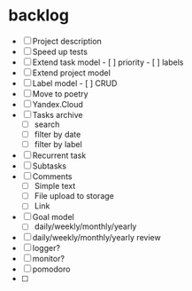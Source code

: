 # backlog
- [ ] Project description
- [ ] Speed up tests
- [ ] Extend task model
      - [ ] priority
      - [ ] labels
- [ ] Extend project model
- [ ] Label model
      - [ ] CRUD
- [ ] Move to poetry
- [ ] Yandex.Cloud
- [ ] Tasks archive
  - [ ] search
  - [ ] filter by date
  - [ ] filter by label
- [ ] Recurrent task
- [ ] Subtasks
- [ ] Comments
  - [ ] Simple text
  - [ ] File upload to storage
  - [ ] Link
- [ ] Goal model
  - [ ] daily/weekly/monthly/yearly
- [ ] daily/weekly/monthly/yearly review
- [ ] logger?
- [ ] monitor?
- [ ] pomodoro
- [ ]